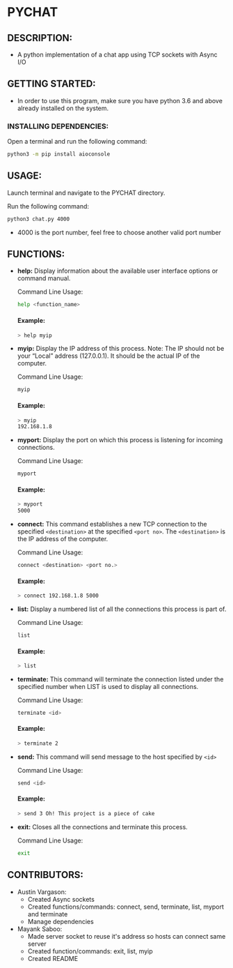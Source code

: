 # PYCHAT

## DESCRIPTION:
- A python implementation of a chat app using TCP sockets with Async I/O

## GETTING STARTED:
- In order to use this program, make sure you have python 3.6 and above already installed on the system.

### INSTALLING DEPENDENCIES:
Open a terminal and run the following command:

```bash
python3 -m pip install aioconsole
```
## USAGE:
Launch terminal and navigate to the PYCHAT directory.

Run the following command:

```bash
python3 chat.py 4000
```
- 4000 is the port number, feel free to choose another valid port number

## FUNCTIONS:

- **help:** Display information about the available user interface options or command manual.

    Command Line Usage: 
    ```bash 
    help <function_name>
    ```
    #### Example:
    ```bash
    > help myip
    ```
    
- **myip:** Display the IP address of this process.
    Note: The IP should not be your “Local” address (127.0.0.1). It should be the actual IP of the computer.
    
    Command Line Usage: 
    ```bash
    myip
    ```
    #### Example:
    ```bash
    > myip
    192.168.1.8
    ```
    
- **myport:** Display the port on which this process is listening for incoming connections.

    Command Line Usage: 
    ```bash
    myport
    ```
    #### Example:
    ```bash
    > myport
    5000
    ```

- **connect:** This command establishes a new TCP connection to the specified ```<destination>``` at the specified ```<port no>```. The ```<destination>``` is the IP address of the computer.
 
    Command Line Usage: 
    ```bash
    connect <destination> <port no.>
    ```
    #### Example:
    ```bash
    > connect 192.168.1.8 5000
    ```

- **list:** Display a numbered list of all the connections this process is part of.
   
   Command Line Usage:
    ```bash
    list
    ```
    #### Example:
    ```bash
    > list
    ```

- **terminate:** This command will terminate the connection listed under the specified
    number when LIST is used to display all connections.

    Command Line Usage:
    ```bash
    terminate <id>
    ```
    
    #### Example:
    ```bash
    > terminate 2
    ```

- **send:** This command will send message to the host specified by ```<id>```

    Command Line Usage:
    ```bash
    send <id>
    ```
    #### Example:
    ```bash
    > send 3 Oh! This project is a piece of cake
    ```

- **exit:** Closes all the connections and terminate this process.

    Command Line Usage:
    ```bash
    exit
    ```

## CONTRIBUTORS:

- Austin Vargason:
    - Created Async sockets
    - Created functions/commands: connect, send, terminate, list, myport and terminate
    - Manage dependencies
- Mayank Saboo:
    - Made server socket to reuse it's address so hosts can connect same server
    - Created function/commands: exit, list, myip
    - Created README
